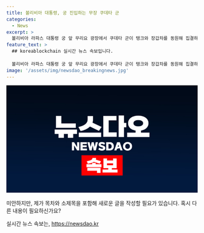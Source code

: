 ```yaml
---
title: 볼리비아 대통령, 궁 진입하는 무장 쿠데타 군
categories:
  - News
excerpt: >
  볼리비아 라파스 대통령 궁 앞 무리요 광장에서 쿠데타 군이 탱크와 장갑차를 동원해 집결하고 있다. 상황에 대한 소식이 계속되고 있으며, 대규모 시위와 불안이 예상된다.
feature_text: >
  ## koreablockchain 실시간 뉴스 속보입니다.

  볼리비아 라파스 대통령 궁 앞 무리요 광장에서 쿠데타 군이 탱크와 장갑차를 동원해 집결하고 있다. 상황에 대한 소식이 계속되고 있으며, 대규모 시위와 불안이 예상된다.
image: '/assets/img/newsdao_breakingnews.jpg'
---
```


<p><img src="/assets/img/newsdao_breakingnews.jpg" alt="koreablockchain 속보" /></p>

<p>미안하지만, 제가 목차와 소제목을 포함해 새로운 글을 작성할 필요가 있습니다. 혹시 다른 내용이 필요하신가요?</p>
실시간 뉴스 속보는, <a href="https://newsdao.kr" rel="dofollow">https://newsdao.kr</a>


